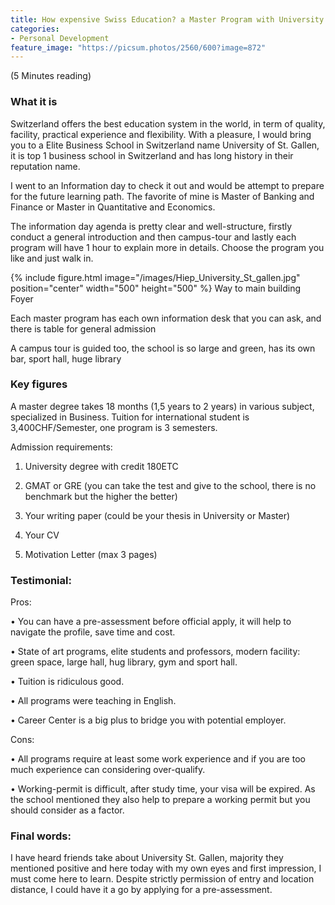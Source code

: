 ```yaml
---
title: How expensive Swiss Education? a Master Program with University of St.Gallen.
categories:
- Personal Development
feature_image: "https://picsum.photos/2560/600?image=872"
---
```

(5 Minutes reading)

### What it is
Switzerland offers the best education system in the world, in term of quality, facility, practical experience and flexibility. With a pleasure, I would bring you to a Elite Business School in Switzerland name University of St. Gallen, it is top 1 business school in Switzerland and has long history in their reputation name.

I went to an Information day to check it out and would be attempt to prepare for the future learning path. The favorite of mine is Master of Banking and Finance or Master in Quantitative and Economics.

The information day agenda is pretty clear and well-structure, firstly conduct a general introduction and then campus-tour and lastly each program will have 1 hour to explain more in details. Choose the program you like and just walk in.

{% include figure.html image="/images/Hiep_University_St_gallen.jpg" position="center" width="500" height="500" %}
Way to main building Foyer


Each master program has each own information desk that you can ask, and there is table for general admission


A campus tour is guided too, the school is so large and green, has its own bar, sport hall, huge library

### Key figures
A master degree takes 18 months (1,5 years to 2 years) in various subject, specialized in Business. Tuition for international student is 3,400CHF/Semester, one program is 3 semesters.

 
Admission requirements:
1. University degree with credit 180ETC

2. GMAT or GRE (you can take the test and give to the school, there is no benchmark but the higher the better)

3. Your writing paper (could be your thesis in University or Master)

4. Your CV

5. Motivation Letter (max 3 pages)

 
### Testimonial:
Pros:

• You can have a pre-assessment before official apply, it will help to navigate the profile, save time and cost.

• State of art programs, elite students and professors, modern facility: green space, large hall, hug library, gym and sport hall.

• Tuition is ridiculous good.

• All programs were teaching in English.

• Career Center is a big plus to bridge you with potential employer.

Cons:

• All programs require at least some work experience and if you are too much experience can considering over-qualify.

• Working-permit is difficult, after study time, your visa will be expired. As the school mentioned they also help to prepare a working permit but you should consider as a factor.

### Final words:
I have heard friends take about University St. Gallen, majority they mentioned positive and here today with my own eyes and first impression, I must come here to learn. Despite strictly permission of entry and location distance, I could have it a go by applying for a pre-assessment.
